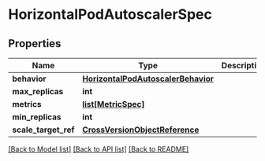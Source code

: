 # HorizontalPodAutoscalerSpec

## Properties
Name | Type | Description | Notes
------------ | ------------- | ------------- | -------------
**behavior** | [**HorizontalPodAutoscalerBehavior**](HorizontalPodAutoscalerBehavior.md) |  | [optional] 
**max_replicas** | **int** |  | [optional] 
**metrics** | [**list[MetricSpec]**](MetricSpec.md) |  | [optional] 
**min_replicas** | **int** |  | [optional] 
**scale_target_ref** | [**CrossVersionObjectReference**](CrossVersionObjectReference.md) |  | [optional] 

[[Back to Model list]](../README.md#documentation-for-models) [[Back to API list]](../README.md#documentation-for-api-endpoints) [[Back to README]](../README.md)


